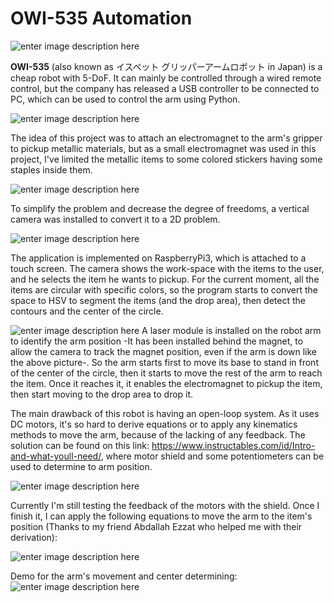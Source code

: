 # OWI-535 Automation
![enter image description here](https://www.robotshop.com/media/catalog/product/cache/image/380x380/9df78eab33525d08d6e5fb8d27136e95/o/w/owi-535-robotic-arm-edge_1.jpg)

**OWI-535** (also known as イスペット グリッパーアームロボット in Japan) is a cheap robot with 5-DoF. It can mainly be controlled through a wired remote control, but the company has released a USB controller to be connected to PC, which can be used to control the arm using Python.

![enter image description here](https://lh3.googleusercontent.com/7r0WnigM4FbdM5p84zkLsklfdIDVpDrcC33pNcGAi4hgKmI5xQ8dWXsgR7Rj14dE7E-gwRd3QLTn)

The idea of this project was to attach an electromagnet to the arm's gripper to pickup metallic materials, but as a small electromagnet was used in this project, I've limited the metallic items to some colored stickers having some staples inside them.


![enter image description here](https://lh3.googleusercontent.com/mNwRdpSFxPWjXbuUtHGH8r7mnKEBmZCi5cK4zm94YlVXUhqGN_vBRVnl6nnjrd09xM3-zMRJiDtC)

To simplify the problem and decrease the degree of freedoms, a vertical camera was installed to convert it to a 2D problem.

![enter image description here](https://lh3.googleusercontent.com/RcWsCQw4g63LhdEZ1PZ2cE0zPxm0YvXwRB72ep27tkY5Lbh-iBTrciNmi2ZUdgYTyQjQqRhvbUgT)

The application is implemented on RaspberryPi3, which is attached to a touch screen.
The camera shows the work-space with the items to the user, and he selects the item he wants to pickup. For the current moment, all the items are circular with specific colors, so the program starts to convert the space to HSV to segment the items (and the drop area), then detect the contours and the center of the circle.


![enter image description here](https://lh3.googleusercontent.com/IHucTPZGLfUjRMNzZS3ypaXErCNFJVzP0iuTwZsXn3R1PwEBpT7HIat6Lyri1h8mxvL7muSdDK--)
A laser module is installed on the robot arm to identify the arm position -It has been installed behind the magnet, to allow the camera to track the magnet position, even if the arm is down like the above picture-. So the arm starts first to move its base to stand in front of the center of the circle, then it starts to move the rest of the arm to reach the item. Once it reaches it, it enables the electromagnet to pickup the item, then start moving to the drop area to drop it.

The main drawback of this robot is having an open-loop system. As it uses DC motors, it's so hard to derive equations or to apply any kinematics methods to move the arm, because of the lacking of any feedback. The solution can be found on this link: https://www.instructables.com/id/Intro-and-what-youll-need/, where motor shield and some potentiometers can be used to determine to arm position.

![enter image description here](https://lh3.googleusercontent.com/SWWwfIKlXyIRMBSkeoqK8bCLv-Y0Wl3ONVK5r_5Wwcg7401eA2n9G9dSBohazDBZhWu63QoIBBKF)

Currently I'm still testing the feedback of the motors with the shield. Once I finish it, I can apply the following equations to move the arm to the item's position (Thanks to my friend Abdallah Ezzat who helped me with their derivation):

![enter image description here](https://lh3.googleusercontent.com/GC3p60nHQhfIHNUj5Ith0vHgajUncHiXYhJ0igDdHhS58d3lBBFUKjmVh7iuzHq7oLP4bGCqdsLZ)

Demo for the arm's movement and center determining: 
![enter image description here](https://j.gifs.com/2x47MJ.gif)
